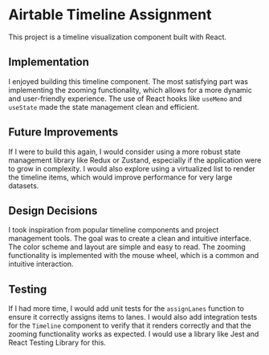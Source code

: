 # Airtable Timeline Assignment

This project is a timeline visualization component built with React.

## Implementation

I enjoyed building this timeline component. The most satisfying part was implementing the zooming functionality, which allows for a more dynamic and user-friendly experience. The use of React hooks like `useMemo` and `useState` made the state management clean and efficient.

## Future Improvements

If I were to build this again, I would consider using a more robust state management library like Redux or Zustand, especially if the application were to grow in complexity. I would also explore using a virtualized list to render the timeline items, which would improve performance for very large datasets.

## Design Decisions

I took inspiration from popular timeline components and project management tools. The goal was to create a clean and intuitive interface. The color scheme and layout are simple and easy to read. The zooming functionality is implemented with the mouse wheel, which is a common and intuitive interaction.

## Testing

If I had more time, I would add unit tests for the `assignLanes` function to ensure it correctly assigns items to lanes. I would also add integration tests for the `Timeline` component to verify that it renders correctly and that the zooming functionality works as expected. I would use a library like Jest and React Testing Library for this.
